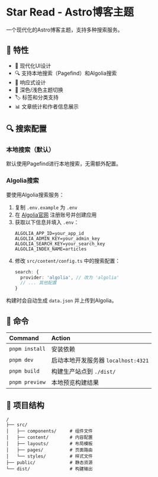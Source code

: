 # Star Read - Astro博客主题

一个现代化的Astro博客主题，支持多种搜索服务。

## 🚀 特性

- 🎨 现代化UI设计
- 🔍 支持本地搜索（Pagefind）和Algolia搜索
- 📱 响应式设计
- 🌙 深色/浅色主题切换
- 🏷️ 标签和分类支持
- 📊 文章统计和作者信息展示

## 🔍 搜索配置

### 本地搜索（默认）
默认使用Pagefind进行本地搜索，无需额外配置。

### Algolia搜索
要使用Algolia搜索服务：

1. 复制 `.env.example` 为 `.env`
2. 在 [Algolia官网](https://www.algolia.com/) 注册账号并创建应用
3. 获取以下信息并填入 `.env`：
   ```
   ALGOLIA_APP_ID=your_app_id
   ALGOLIA_ADMIN_KEY=your_admin_key
   ALGOLIA_SEARCH_KEY=your_search_key
   ALGOLIA_INDEX_NAME=articles
   ```
4. 修改 `src/content/config.ts` 中的搜索配置：
   ```typescript
   search: {
     provider: 'algolia', // 改为 'algolia'
     // ... 其他配置
   }
   ```

构建时会自动生成 `data.json` 并上传到Algolia。

## 🧞 命令

| Command                   | Action                                           |
| :------------------------ | :----------------------------------------------- |
| `pnpm install`             | 安装依赖                                        |
| `pnpm dev`             | 启动本地开发服务器 `localhost:4321`              |
| `pnpm build`           | 构建生产站点到 `./dist/`                        |
| `pnpm preview`         | 本地预览构建结果                                |

## 🚀 项目结构

```text
/
├── src/
│   ├── components/     # 组件文件
│   ├── content/        # 内容配置
│   ├── layouts/        # 布局模板
│   ├── pages/          # 页面路由
│   └── styles/         # 样式文件
├── public/             # 静态资源
└── dist/               # 构建输出
```
<script define:vars={{ algoliaConfig }}>
  let searchClient = null;
  let searchInstance = null;

  // 加载Algolia搜索
  async function loadAlgoliaSearch() {
    if (searchClient) return;

    console.log('开始加载Algolia搜索...');
    
    if (!algoliaConfig.appId || !algoliaConfig.searchKey) {
      console.warn('Algolia配置不完整，显示默认搜索框');
      // 显示一个基础的搜索框，即使没有Algolia配置
      const container = document.getElementById('algolia-search-container');
      if (container) {
        container.innerHTML = `
          <div class="p-4 text-center text-gray-500">
            <div class="text-sm mb-2">搜索功能需要配置Algolia</div>
            <div class="text-xs">请在.env文件中设置ALGOLIA_APP_ID和ALGOLIA_SEARCH_KEY</div>
          </div>
        `;
      }
      return;
    }

    try {
      // 动态加载Algolia脚本 - 使用正确的CDN URL
      const script1 = document.createElement('script');
      script1.src = 'https://cdn.jsdelivr.net/npm/algoliasearch@4/dist/algoliasearch-lite.umd.js';
      
      const script2 = document.createElement('script');
      script2.src = 'https://cdn.jsdelivr.net/npm/@algolia/autocomplete-js@1/dist/umd/index.production.js';

      // 按顺序加载脚本
      await new Promise((resolve, reject) => {
        script1.onload = () => {
          document.head.appendChild(script2);
          script2.onload = resolve;
          script2.onerror = reject;
        };
        script1.onerror = reject;
        document.head.appendChild(script1);
      });

      // 确保全局变量存在
      if (typeof algoliasearch === 'undefined' || typeof window.autocomplete === 'undefined') {
        throw new Error('Algolia脚本加载失败');
      }

      // 初始化Algolia客户端
      searchClient = algoliasearch(algoliaConfig.appId, algoliaConfig.searchKey);
      
      // 初始化Autocomplete
      searchInstance = window.autocomplete({
        container: '#algolia-search-container',
        placeholder: '搜索文章...',
        openOnFocus: true,
        autoFocus: true,
        classNames: {
          detachedSearchButton: 'w-full',
          detachedSearchButtonPlaceholder: 'text-gray-500 dark:text-gray-400',
        },
        getSources({ query }) {
          if (!query) return [];
          
          return [
            {
              sourceId: 'articles',
              getItems() {
                return searchClient
                  .initIndex(algoliaConfig.indexName)
                  .search(query, {
                    hitsPerPage: 8,
                    attributesToHighlight: ['title', 'description'],
                    highlightPreTag: '<mark class="bg-yellow-200 dark:bg-yellow-800">',
                    highlightPostTag: '</mark>'
                  })
                  .then(({ hits }) => hits);
              },
              templates: {
                item({ item, html }) {
                  return html`
                    <a href="${item.link}" class="block no-underline">
                      <div class="font-medium text-sm text-gray-900 dark:text-gray-100 mb-1">
                        ${item._highlightResult?.title?.value || item.title}
                      </div>
                      <div class="text-xs text-gray-600 dark:text-gray-400 line-clamp-2">
                        ${item._highlightResult?.description?.value || item.description || ''}
                      </div>
                    </a>
                  `;
                },
                noResults({ html }) {
                  return html`
                    <div class="text-center py-4 text-gray-500 dark:text-gray-400">
                      <div class="text-sm">没有找到相关结果</div>
                      <div class="text-xs mt-1">请尝试其他关键词</div>
                    </div>
                  `;
                }
              }
            }
          ];
        }
      });
      
      console.log('Algolia搜索初始化成功');
    } catch (error) {
      console.error('加载Algolia搜索失败:', error);
      // 显示错误信息
      const container = document.getElementById('algolia-search-container');
      if (container) {
        container.innerHTML = `
          <div class="p-4 text-center text-red-500">
            <div class="text-sm mb-2">搜索加载失败</div>
            <div class="text-xs">${error.message}</div>
          </div>
        `;
      }
    }
  }

  // 立即执行搜索初始化
  function initSearch() {
    const searchToggle = document.getElementById('search-toggle');
    const searchDropdown = document.getElementById('search-dropdown');
    const searchClose = document.getElementById('search-close');

    if (!searchToggle || !searchDropdown || !searchClose) {
      console.error('搜索元素未找到:', {
        searchToggle: !!searchToggle,
        searchDropdown: !!searchDropdown,
        searchClose: !!searchClose
      });
      return;
    }

    console.log('Algolia搜索元素已找到，开始绑定事件...');

    // 切换搜索框显示/隐藏
    searchToggle.addEventListener('click', async (e) => {
      e.preventDefault();
      e.stopPropagation();
      
      console.log('搜索按钮被点击');
      
      // 检查下拉框当前状态
      const isHidden = searchDropdown.classList.contains('invisible') || 
                      searchDropdown.classList.contains('opacity-0') ||
                      searchDropdown.style.display === 'none';
      
      if (isHidden) {
        console.log('打开搜索下拉框');
        // 确保下拉框可见
        searchDropdown.style.display = 'block';
        searchDropdown.classList.remove('invisible', 'opacity-0', 'scale-95');
        searchDropdown.classList.add('opacity-100', 'scale-100');
        
        try {
          // 加载Algolia搜索
          await loadAlgoliaSearch();
          
          // 聚焦搜索输入框
          setTimeout(() => {
            const input = searchDropdown.querySelector('.aa-Input, input[type="search"], .aa-DetachedSearchButton');
            if (input) {
              input.focus();
              console.log('搜索输入框已聚焦');
            } else {
              console.warn('未找到搜索输入框');
            }
          }, 300);
        } catch (error) {
          console.error('加载Algolia搜索失败:', error);
        }
      } else {
        console.log('关闭搜索下拉框');
        searchDropdown.classList.add('invisible', 'opacity-0', 'scale-95');
        searchDropdown.classList.remove('opacity-100', 'scale-100');
        
        // 延迟隐藏，让动画完成
        setTimeout(() => {
          searchDropdown.style.display = 'none';
        }, 200);
      }
    });

    // 关闭搜索框
    searchClose.addEventListener('click', (e) => {
      e.preventDefault();
      console.log('关闭按钮被点击');
      searchDropdown.classList.add('invisible', 'opacity-0', 'scale-95');
      searchDropdown.classList.remove('opacity-100', 'scale-100');
      
      // 延迟隐藏，让动画完成
      setTimeout(() => {
        searchDropdown.style.display = 'none';
      }, 200);
    });

    // 点击页面其他地方关闭搜索框
    document.addEventListener('click', (e) => {
      const searchContainer = document.querySelector('.search-container');
      if (searchContainer && !searchContainer.contains(e.target)) {
        searchDropdown.classList.add('invisible', 'opacity-0', 'scale-95');
        searchDropdown.classList.remove('opacity-100', 'scale-100');
        
        // 延迟隐藏，让动画完成
        setTimeout(() => {
          searchDropdown.style.display = 'none';
        }, 200);
      }
    });

    // ESC键关闭搜索框
    document.addEventListener('keydown', (e) => {
      if (e.key === 'Escape' && !searchDropdown.classList.contains('invisible')) {
        e.preventDefault();
        searchDropdown.classList.add('invisible', 'opacity-0', 'scale-95');
        searchDropdown.classList.remove('opacity-100', 'scale-100');
        
        // 延迟隐藏，让动画完成
        setTimeout(() => {
          searchDropdown.style.display = 'none';
        }, 200);
      }
    });
  }

  // 确保在DOM加载完成后初始化
  if (document.readyState === 'loading') {
    document.addEventListener('DOMContentLoaded', initSearch);
  } else {
    // DOM已经加载完成，立即执行
    initSearch();
  }

  // 如果页面通过AJAX加载，也尝试初始化
  setTimeout(initSearch, 100);
</script>
